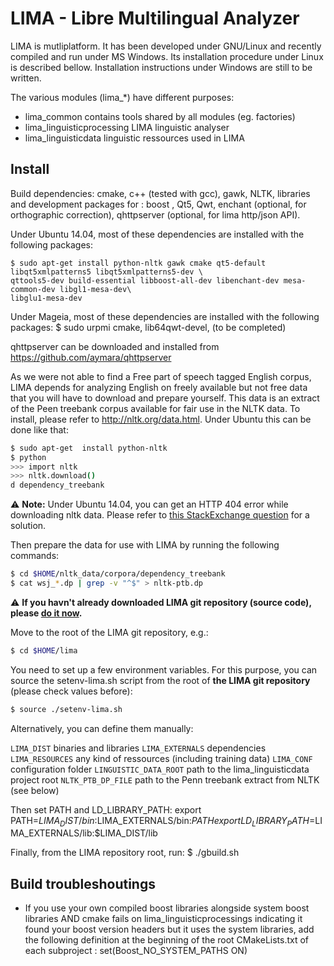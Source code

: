 # LIMA - Libre Multilingual Analyzer

LIMA is mutliplatform. It has been developed under GNU/Linux and recently 
compiled and run under MS Windows. Its installation procedure under Linux
is described bellow. Installation instructions under Windows are still to be 
written.

The various modules (lima_*) have different purposes:

 * lima_common
    contains tools shared by all modules (eg. factories)
 * lima_linguisticprocessing
    LIMA linguistic analyser
 * lima_linguisticdata
    linguistic ressources used in LIMA

## Install

Build dependencies: cmake, c++ (tested with gcc), gawk, NLTK, libraries and 
development packages for : boost , Qt5, Qwt, enchant (optional, for  
orthographic correction), qhttpserver (optional, for lima http/json API).

Under Ubuntu 14.04, most of these dependencies are installed with the following packages:
```
$ sudo apt-get install python-nltk gawk cmake qt5-default libqt5xmlpatterns5 libqt5xmlpatterns5-dev \
qttools5-dev build-essential libboost-all-dev libenchant-dev mesa-common-dev libgl1-mesa-dev\
libglu1-mesa-dev
```
Under Mageia, most of these dependencies are installed with the following 
packages:
$ sudo urpmi cmake, lib64qwt-devel, (to be completed)

qhttpserver can be downloaded and installed from 
https://github.com/aymara/qhttpserver

As we were not able to find a Free part of speech tagged English corpus, LIMA 
depends for analyzing English on freely available but not free data that you 
will have to download and prepare yourself. This data is an extract of the Peen 
treebank corpus available for fair use in the NLTK data. To install, please 
refer to http://nltk.org/data.html. Under Ubuntu this can be  done like that:
```bash
$ sudo apt-get  install python-nltk
$ python
>>> import nltk
>>> nltk.download()
d dependency_treebank
```

:warning: **Note:** Under Ubuntu 14.04, you can get an HTTP 404 error while downloading nltk data. Please refer to [this StackExchange question](http://askubuntu.com/questions/527388/python-nltk-on-ubuntu-12-04-lts-nltk-downloadbrown-results-in-html-error-40) for a solution.


Then prepare the data for use with LIMA by running the following commands:

```bash
$ cd $HOME/nltk_data/corpora/dependency_treebank
$ cat wsj_*.dp | grep -v "^$" > nltk-ptb.dp
```

:warning: **If you havn't already downloaded LIMA git repository (source code), please [do it now](https://github.com/aymara/lima.git).**

Move to the root of the LIMA  git repository, e.g.:
```bash
$ cd $HOME/lima
```

You need to set up a few environment variables. For this purpose, you can 
source the setenv-lima.sh script from the root of **the LIMA git repository** (please check 
values before):
```bash
$ source ./setenv-lima.sh
```

Alternatively, you can define them manually:

`LIMA_DIST`             binaries and libraries
`LIMA_EXTERNALS`        dependencies
`LIMA_RESOURCES`        any kind of ressources (including training data)
`LIMA_CONF`             configuration folder
`LINGUISTIC_DATA_ROOT`  path to the lima_linguisticdata project root
`NLTK_PTB_DP_FILE`      path to the Penn treebank extract from NLTK (see below)

Then set PATH and LD_LIBRARY_PATH:
export PATH=$LIMA_DIST/bin:$LIMA_EXTERNALS/bin:$PATH
export LD_LIBRARY_PATH=$LIMA_EXTERNALS/lib:$LIMA_DIST/lib

Finally, from the LIMA repository root, run:
 $ ./gbuild.sh

## Build troubleshoutings

* If you use your own compiled boost libraries alongside system boost libraries 
AND cmake fails on lima_linguisticprocessings indicating it found your boost 
version headers but it uses the system libraries, add the following definition 
at the beginning of the root CMakeLists.txt of each subproject : 
set(Boost_NO_SYSTEM_PATHS ON)
